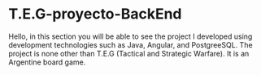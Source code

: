# T.E.G-proyecto-BackEnd
Hello, in this section you will be able to see the project I developed using development technologies such as Java, Angular, and PostgreeSQL. The project is none other than T.E.G (Tactical and Strategic Warfare). It is an Argentine board game.

